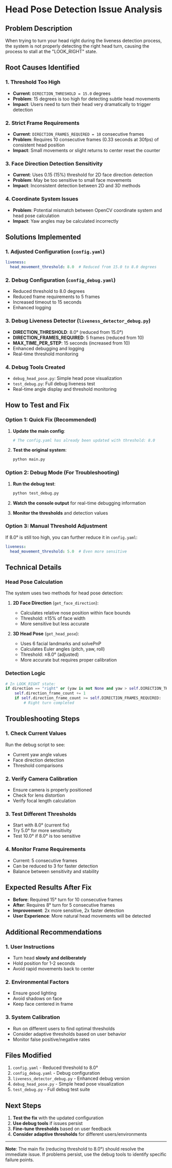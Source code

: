 # Head Pose Detection Issue Analysis

## Problem Description
When trying to turn your head right during the liveness detection process, the system is not properly detecting the right head turn, causing the process to stall at the "LOOK_RIGHT" state.

## Root Causes Identified

### 1. **Threshold Too High**
- **Current**: `DIRECTION_THRESHOLD = 15.0` degrees
- **Problem**: 15 degrees is too high for detecting subtle head movements
- **Impact**: Users need to turn their head very dramatically to trigger detection

### 2. **Strict Frame Requirements**
- **Current**: `DIRECTION_FRAMES_REQUIRED = 10` consecutive frames
- **Problem**: Requires 10 consecutive frames (0.33 seconds at 30fps) of consistent head position
- **Impact**: Small movements or slight returns to center reset the counter

### 3. **Face Direction Detection Sensitivity**
- **Current**: Uses 0.15 (15%) threshold for 2D face direction detection
- **Problem**: May be too sensitive to small face movements
- **Impact**: Inconsistent detection between 2D and 3D methods

### 4. **Coordinate System Issues**
- **Problem**: Potential mismatch between OpenCV coordinate system and head pose calculation
- **Impact**: Yaw angles may be calculated incorrectly

## Solutions Implemented

### 1. **Adjusted Configuration (`config.yaml`)**
```yaml
liveness:
  head_movement_threshold: 8.0  # Reduced from 15.0 to 8.0 degrees
```

### 2. **Debug Configuration (`config_debug.yaml`)**
- Reduced threshold to 8.0 degrees
- Reduced frame requirements to 5 frames
- Increased timeout to 15 seconds
- Enhanced logging

### 3. **Debug Liveness Detector (`liveness_detector_debug.py`)**
- **DIRECTION_THRESHOLD**: 8.0° (reduced from 15.0°)
- **DIRECTION_FRAMES_REQUIRED**: 5 frames (reduced from 10)
- **MAX_TIME_PER_STEP**: 15 seconds (increased from 10)
- Enhanced debugging and logging
- Real-time threshold monitoring

### 4. **Debug Tools Created**
- `debug_head_pose.py`: Simple head pose visualization
- `test_debug.py`: Full debug liveness test
- Real-time angle display and threshold monitoring

## How to Test and Fix

### Option 1: Quick Fix (Recommended)
1. **Update the main config**:
   ```bash
   # The config.yaml has already been updated with threshold: 8.0
   ```

2. **Test the original system**:
   ```bash
   python main.py
   ```

### Option 2: Debug Mode (For Troubleshooting)
1. **Run the debug test**:
   ```bash
   python test_debug.py
   ```

2. **Watch the console output** for real-time debugging information

3. **Monitor the thresholds** and detection values

### Option 3: Manual Threshold Adjustment
If 8.0° is still too high, you can further reduce it in `config.yaml`:
```yaml
liveness:
  head_movement_threshold: 5.0  # Even more sensitive
```

## Technical Details

### Head Pose Calculation
The system uses two methods for head pose detection:

1. **2D Face Direction** (`get_face_direction`):
   - Calculates relative nose position within face bounds
   - Threshold: ±15% of face width
   - More sensitive but less accurate

2. **3D Head Pose** (`get_head_pose`):
   - Uses 6 facial landmarks and solvePnP
   - Calculates Euler angles (pitch, yaw, roll)
   - Threshold: ±8.0° (adjusted)
   - More accurate but requires proper calibration

### Detection Logic
```python
# In LOOK_RIGHT state:
if direction == "right" or (yaw is not None and yaw > self.DIRECTION_THRESHOLD):
    self.direction_frame_count += 1
    if self.direction_frame_count >= self.DIRECTION_FRAMES_REQUIRED:
        # Right turn completed
```

## Troubleshooting Steps

### 1. **Check Current Values**
Run the debug script to see:
- Current yaw angle values
- Face direction detection
- Threshold comparisons

### 2. **Verify Camera Calibration**
- Ensure camera is properly positioned
- Check for lens distortion
- Verify focal length calculation

### 3. **Test Different Thresholds**
- Start with 8.0° (current fix)
- Try 5.0° for more sensitivity
- Test 10.0° if 8.0° is too sensitive

### 4. **Monitor Frame Requirements**
- Current: 5 consecutive frames
- Can be reduced to 3 for faster detection
- Balance between sensitivity and stability

## Expected Results After Fix

- **Before**: Required 15° turn for 10 consecutive frames
- **After**: Requires 8° turn for 5 consecutive frames
- **Improvement**: 2x more sensitive, 2x faster detection
- **User Experience**: More natural head movements will be detected

## Additional Recommendations

### 1. **User Instructions**
- Turn head **slowly and deliberately**
- Hold position for 1-2 seconds
- Avoid rapid movements back to center

### 2. **Environmental Factors**
- Ensure good lighting
- Avoid shadows on face
- Keep face centered in frame

### 3. **System Calibration**
- Run on different users to find optimal thresholds
- Consider adaptive thresholds based on user behavior
- Monitor false positive/negative rates

## Files Modified

1. `config.yaml` - Reduced threshold to 8.0°
2. `config_debug.yaml` - Debug configuration
3. `liveness_detector_debug.py` - Enhanced debug version
4. `debug_head_pose.py` - Simple head pose visualization
5. `test_debug.py` - Full debug test suite

## Next Steps

1. **Test the fix** with the updated configuration
2. **Use debug tools** if issues persist
3. **Fine-tune thresholds** based on user feedback
4. **Consider adaptive thresholds** for different users/environments

---

**Note**: The main fix (reducing threshold to 8.0°) should resolve the immediate issue. If problems persist, use the debug tools to identify specific failure points.








